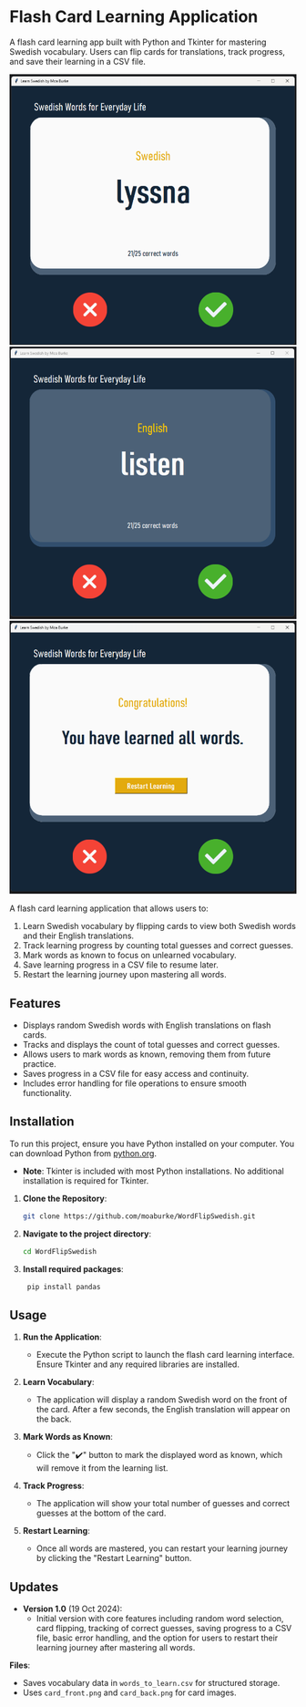 # Flash Card Learning Application

A flash card learning app built with Python and Tkinter for mastering Swedish vocabulary. Users can flip cards for translations, track progress, and save their learning in a CSV file.

![front_card_swedish.png](front_card_swedish.png)
![back_card_english.png](back_card_english.png)
![restart_learning_screen.png](restart_learning_screen.png)

A flash card learning application that allows users to:
1. Learn Swedish vocabulary by flipping cards to view both Swedish words and their English translations.
2. Track learning progress by counting total guesses and correct guesses.
3. Mark words as known to focus on unlearned vocabulary.
4. Save learning progress in a CSV file to resume later.
5. Restart the learning journey upon mastering all words.

## Features
- Displays random Swedish words with English translations on flash cards.
- Tracks and displays the count of total guesses and correct guesses.
- Allows users to mark words as known, removing them from future practice.
- Saves progress in a CSV file for easy access and continuity.
- Includes error handling for file operations to ensure smooth functionality.

## Installation

To run this project, ensure you have Python installed on your computer. You can download Python from [python.org](https://www.python.org/).

- **Note**: Tkinter is included with most Python installations. No additional installation is required for Tkinter.

1. **Clone the Repository**:
   ```bash
   git clone https://github.com/moaburke/WordFlipSwedish.git
   ```
2. **Navigate to the project directory**:
   ```bash
   cd WordFlipSwedish
   ```
3. **Install required packages**:
   ```bash
    pip install pandas
   ```


## Usage

1. **Run the Application**:
   - Execute the Python script to launch the flash card learning interface. Ensure Tkinter and any required libraries are installed.

2. **Learn Vocabulary**:
   - The application will display a random Swedish word on the front of the card. After a few seconds, the English translation will appear on the back.

3. **Mark Words as Known**:
   - Click the "✔️" button to mark the displayed word as known, which will remove it from the learning list.

4. **Track Progress**:
   - The application will show your total number of guesses and correct guesses at the bottom of the card.

5. **Restart Learning**:
   - Once all words are mastered, you can restart your learning journey by clicking the "Restart Learning" button.

## Updates

- **Version 1.0** (19 Oct 2024):
  - Initial version with core features including random word selection, card flipping, tracking of correct guesses, saving progress to a CSV file, basic error handling, and the option for users to restart their learning journey after mastering all words.

**Files**:
- Saves vocabulary data in `words_to_learn.csv` for structured storage.
- Uses `card_front.png` and `card_back.png` for card images.
